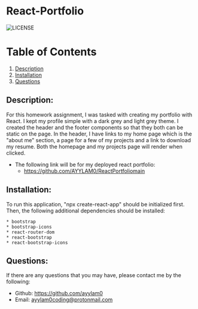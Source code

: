 # React-Portfolio

![LICENSE](https://img.shields.io/badge/License-[MIT]-blue?style=for-the-badge&logo=appveyor.svg)

# Table of Contents 

1. [Description](#description)
2. [Installation](#installation)
3. [Questions](#questions)

## Description:
For this homework assignment, I was tasked with creating my portfolio with React. I kept my profile simple with a dark grey and light grey theme. I created the header and the footer components so that they both can be static on the page. In the header, I have links to my home page which is the "about me" section, a page for a few of my projects and a link to download my resume. Both the homepage and my projects page will render when clicked. 

* The following link will be for my deployed react portfolio:
  * https://github.com/AYYLAM0/ReactPortfoliomain


## Installation:

To run this application, "npx create-react-app" should be initialized first. Then, the following additional dependencies should be installed:

    * bootstrap
    * bootstrap-icons
    * react-router-dom
    * react-bootstrap
    * react-bootstrap-icons
   
## Questions: 
If there are any questions that you may have, please contact me by the following:

* Github: https://github.com/ayylam0
* Email: ayylam0coding@protonmail.com
